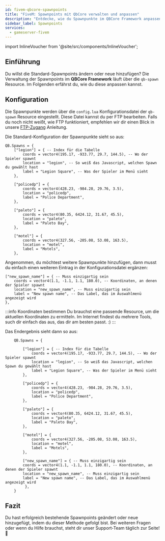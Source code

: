 ```yaml
---
id: fivem-qbcore-spawnpoints
title: "FiveM: Spawnpoints mit QbCore verwalten und anpassen"
description: "Entdecke, wie du Spawnpunkte im QBCore Framework anpassen und hinzufügen kannst für ein besseres Spielerlebnis → Jetzt mehr erfahren"
sidebar_label: Spawnpoints
services:
  - gameserver-fivem
---
```


import InlineVoucher from '@site/src/components/InlineVoucher';

## Einführung

Du willst die Standard-Spawnpoints ändern oder neue hinzufügen? Die Verwaltung der Spawnpoints im **QBCore Framework** läuft über die `qb-spawn` Resource. Im Folgenden erfährst du, wie du diese anpassen kannst.

<InlineVoucher />

## Konfiguration

Die Spawnpunkte werden über die `config.lua` Konfigurationsdatei der `qb-spawn` Resource eingestellt. Diese Datei kannst du per FTP bearbeiten. Falls du noch nicht weißt, wie FTP funktioniert, empfehlen wir dir einen Blick in unsere [FTP-Zugang](gameserver-ftpaccess.md) Anleitung.

Die Standard-Konfiguration der Spawnpunkte sieht so aus:

```
QB.Spawns = {
    ["legion"] = { -- Index für die Tabelle
        coords = vector4(195.17, -933.77, 29.7, 144.5), -- Wo der Spieler spawnt
        location = "legion", -- So weiß das Javascript, welchen Spawn du gewählt hast
        label = "Legion Square", -- Was der Spieler im Menü sieht
    },

    ["policedp"] = {
        coords = vector4(428.23, -984.28, 29.76, 3.5),
        location = "policedp",
        label = "Police Department",
    },

    ["paleto"] = {
        coords = vector4(80.35, 6424.12, 31.67, 45.5),
        location = "paleto",
        label = "Paleto Bay",
    },

    ["motel"] = {
        coords = vector4(327.56, -205.08, 53.08, 163.5),
        location = "motel",
        label = "Motels",
    },
```

Angenommen, du möchtest weitere Spawnpunkte hinzufügen, dann musst du einfach einen weiteren Eintrag in der Konfigurationsdatei ergänzen:

```
["new_spawn_name"] = { -- Muss einzigartig sein
    coords = vector4(1.1, -1.1, 1.1, 180.0), -- Koordinaten, an denen der Spieler spawnt
    location = "new_spawn_name", -- Muss einzigartig sein
    label = "New spawn name", -- Das Label, das im Auswahlmenü angezeigt wird
},
```

:::info Koordinaten bestimmen
Du brauchst eine passende Resource, um die aktuellen Koordinaten zu ermitteln. Im Internet findest du mehrere Tools, such dir einfach das aus, das dir am besten passt. :)
:::

Das Endergebnis sieht dann so aus:

```
    QB.Spawns = {
    
        ["legion"] = { -- Index für die Tabelle
            coords = vector4(195.17, -933.77, 29.7, 144.5), -- Wo der Spieler spawnt
            location = "legion", -- So weiß das Javascript, welchen Spawn du gewählt hast
            label = "Legion Square", -- Was der Spieler im Menü sieht
        },
    
        ["policedp"] = {
            coords = vector4(428.23, -984.28, 29.76, 3.5),
            location = "policedp",
            label = "Police Department",
        },
    
        ["paleto"] = {
            coords = vector4(80.35, 6424.12, 31.67, 45.5),
            location = "paleto",
            label = "Paleto Bay",
        },
    
        ["motel"] = {
            coords = vector4(327.56, -205.08, 53.08, 163.5),
            location = "motel",
            label = "Motels",
        },
        
        ["new_spawn_name"] = { -- Muss einzigartig sein
        coords = vector4(1.1, -1.1, 1.1, 180.0), -- Koordinaten, an denen der Spieler spawnt
        location = "new_spawn_name", -- Muss einzigartig sein
        label = "New spawn name", -- Das Label, das im Auswahlmenü angezeigt wird
         },
    }
```




## Fazit

Du hast erfolgreich bestehende Spawnpoints geändert oder neue hinzugefügt, indem du dieser Methode gefolgt bist. Bei weiteren Fragen oder wenn du Hilfe brauchst, steht dir unser Support-Team täglich zur Seite! 🙂

<InlineVoucher />